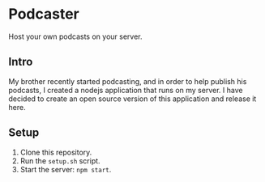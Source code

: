 Podcaster
=========

Host your own podcasts on your server.

Intro
-----

My brother recently started podcasting, and in order to help publish his podcasts, I created a nodejs application that runs on my server.
I have decided to create an open source version of this application and release it here. 

Setup
-----

1. Clone this repository.
2. Run the `setup.sh` script.
3. Start the server: `npm start`.